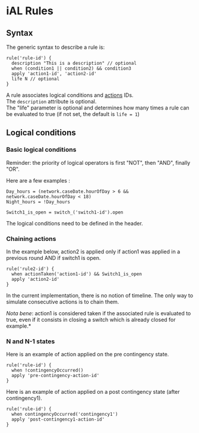 # iAL Rules

## Syntax

The generic syntax to describe a rule is:

```
rule('rule-id') {
  description "This is a description" // optional
  when (condition1 || condition2) && condition3
  apply 'action1-id', 'action2-id'
  life N // optional
}
```

A rule associates logical conditions and [actions](actions.md) IDs.  
The ```description``` attribute is optional.   
The "life" parameter is optional and determines how many times a rule can be evaluated to true (if not set, the default is ```life = 1```) 

## Logical conditions

### Basic logical conditions

Reminder: the priority of logical operators is first "NOT", then "AND", finally "OR".

Here are a few examples :

```
Day_hours = (network.caseDate.hourOfDay > 6 && network.caseDate.hourOfDay < 18)
Night_hours = !Day_hours

Switch1_is_open = switch_('switch1-id').open
```

The logical conditions need to be defined in the header.

### Chaining actions

In the example below, action2 is applied only if action1 was applied in a previous round AND if switch1 is open.

```
rule('rule2-id') {
  when actionTaken('action1-id') && Switch1_is_open
  apply 'action2-id'
}
```

In the current implementation, there is no notion of timeline. The only way to simulate consecutive actions is to chain them.

*Nota bene*: action1 is considered taken if the associated rule is evaluated to true, even if it consists in closing a switch which is already closed for example.*

### N and N-1 states

Here is an example of action applied on the pre contingency state.
```
rule('rule-id') {
  when !contingencyOccurred()
  apply 'pre-contingency-action-id'
}
```

Here is an example of action applied on a post contingency state (after contingency1).
```
rule('rule-id') {
  when contingencyOccurred('contingency1')
  apply 'post-contingency1-action-id'
}
```


